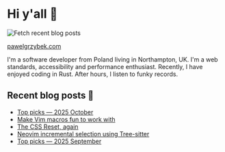 # Hi y'all 👋

![Fetch recent blog posts](https://github.com/pawelgrzybek/pawelgrzybek/workflows/Fetch%20recent%20blog%20posts/badge.svg)

[pawelgrzybek.com](https://pawelgrzybek.com)

I'm a software developer from Poland living in Northampton, UK. I'm a web standards, accessibility and performance enthusiast. Recently, I have enjoyed coding in Rust. After hours, I listen to funky records.

## Recent blog posts 📝

<!-- FEED-START -->
- [Top picks — 2025 October](https://pawelgrzybek.com/top-picks-2025-october/)
- [Make Vim macros fun to work with](https://pawelgrzybek.com/make-vim-macros-fun-to-work-with/)
- [The CSS Reset, again](https://pawelgrzybek.com/the-css-reset-again/)
- [Neovim incremental selection using Tree-sitter](https://pawelgrzybek.com/nvim-incremental-selection/)
- [Top picks — 2025 September](https://pawelgrzybek.com/top-picks-2025-september/)
<!-- FEED-END -->